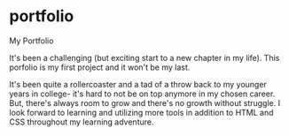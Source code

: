 # portfolio

My Portfolio 

It's been a challenging (but exciting start to a new chapter in my life). This porfolio is my first project and it won't be my last. 

It's been quite a rollercoaster and a tad of a throw back to my younger years in college- it's hard to not be on top anymore in my chosen career. But, there's always room to grow and there's no growth without struggle. I look forward to learning and utilizing more tools in addition to HTML and CSS throughout my learning adventure. 
